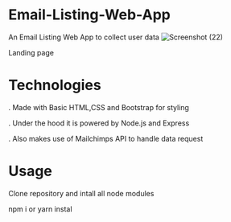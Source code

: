 # Email-Listing-Web-App
An Email Listing Web App to collect user data
![Screenshot (22)](https://user-images.githubusercontent.com/82265591/203968232-d6699773-b074-455e-995d-f06698a7410f.png)

Landing page


# Technologies
. Made with Basic HTML,CSS and Bootstrap for styling

. Under the hood it is powered by Node.js and Express

. Also makes use of Mailchimps API to handle data request 

# Usage
Clone repository and intall all node modules

npm i 
or
yarn instal
